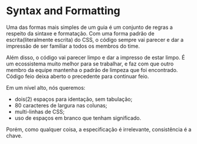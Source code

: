 # Syntax and Formatting

Uma das formas mais simples de um guia é um conjunto de regras a respeito da sintaxe e formatação. Com uma forma padrão de escrita(literalmente escrita) do CSS, o código sempre vai parecer e dar a impressão de ser familiar a todos os membros do time.

Além disso, o código vai parecer limpo e dar a impresso de estar limpo. É um ecossistema muito melhor para se trabalhar, e faz com que outro membro da equipe mantenha o padrão de limpeza que foi encontrado. Código feio deixa aberto o precedente para continuar feio.

Em um nível alto, nós queremos:

* dois(2) espaços para identação, sem tabulação;
* 80 caracteres de largura nas colunas;
* multi-linhas de CSS;
* uso de espaços em branco que tenham significado.

Porém, como qualquer coisa, a especificação é irrelevante, consistência é a chave.
